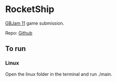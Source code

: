 # RocketShip

[GBJam 11](https://itch.io/jam/gbjam-11) game submission.

Repo: [Github](https://github.com/Seyte/gbjam23)

## To run

### Linux

Open the linux folder in the terminal and run ./main.
